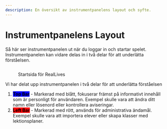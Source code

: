 ```yaml
---
description: En översikt av instrumentpanelens layout och syfte.
---
```


# Instrumentpanelens Layout

Så här ser instrumentpanelen ut när du loggar in och startar spelet. Instrumentpanelen kan vidare delas in i två delar för att underlätta förståelsen.

<figure><img src="../../.gitbook/assets/Image 28-02-24 at 12.40 PM (2).jpg" alt=""><figcaption><p>Startsida för RealLives</p></figcaption></figure>

Vi har delat upp instrumentpanelen i två delar för att underlätta förståelsen&#x20;

1. <mark style="background-color:blue;">**Top Bar**</mark> - Markerad med blått, fokuserar främst på informativt innehåll som är personligt för användaren. Exempel skulle vara att ändra ditt namn eller lösenord eller kontrollera aviseringar.
2. <mark style="background-color:red;">**Left Bar**</mark> - Markerad med rött, används för administrativa ändamål. Exempel skulle vara att importera elever eller skapa klasser med lektionsplaner.

<figure><img src="../../.gitbook/assets/Image 28-02-24 at 12.40 PM (1).jpg" alt=""><figcaption></figcaption></figure>
